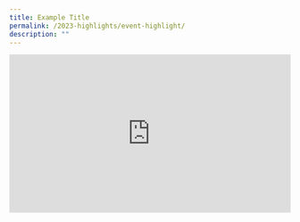 ```yaml
---
title: Example Title
permalink: /2023-highlights/event-highlight/
description: ""
---
```



<div class="video-container">
<iframe width="853" height="315" src="https://www.youtube.com/embed/Sv4la2Is5mI?si=y_OCBkxXLVWTdZAJ" frameborder="0" allow="accelerometer; autoplay; encrypted-media; gyroscope; picture-in-picture" allowfullscreen=""></iframe></div>









<style type="text/css"> 
	    .video-container {
      position: relative;
      padding-bottom: 56.25%; /* 16:9 */
      height: 0;
    }
    .video-container iframe {
      position: absolute;
      top: 0;
      left: 0;
      width: 100%;
      height: 100%;
    }
	</style>
